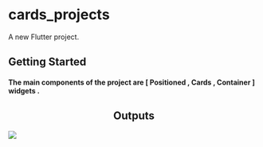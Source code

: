 # cards_projects

A new Flutter project.

## Getting Started

<h4> The main components of the project are [ Positioned , Cards , Container ] widgets .</h4> 
<center><h2>Outputs</h2></center>
<img src = "assets/Ouput1.png">
